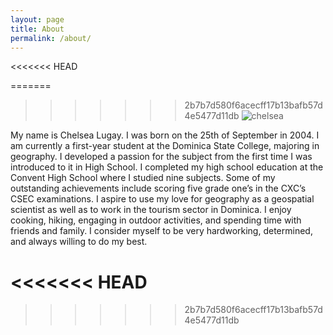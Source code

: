 ```yaml
---
layout: page
title: About
permalink: /about/
---
```


<<<<<<< HEAD

=======
>>>>>>> 2b7b7d580f6acecff17b13bafb57d4e5477d11db
![chelsea](https://i0.wp.com/createcaribbean.org/create/wp-content/uploads/2022/04/IMG_6072-scaled.jpg?resize=1153%2C1536&ssl=1)

My name is Chelsea Lugay. I was born on the 25th of September in 2004. I am currently a first-year student at the Dominica State College, majoring in geography. I developed a passion for the subject from the first time I was introduced to it in High School. I completed my high school education at the Convent High School where I studied nine subjects. Some of my outstanding achievements include scoring five grade one’s in the CXC’s CSEC examinations. I aspire to use my love for geography as a geospatial scientist as well as to work in the tourism sector in Dominica. I enjoy cooking, hiking, engaging in outdoor activities, and spending time with friends and family. I consider myself to be very hardworking, determined, and always willing to do my best. 

<<<<<<< HEAD
=======

>>>>>>> 2b7b7d580f6acecff17b13bafb57d4e5477d11db
